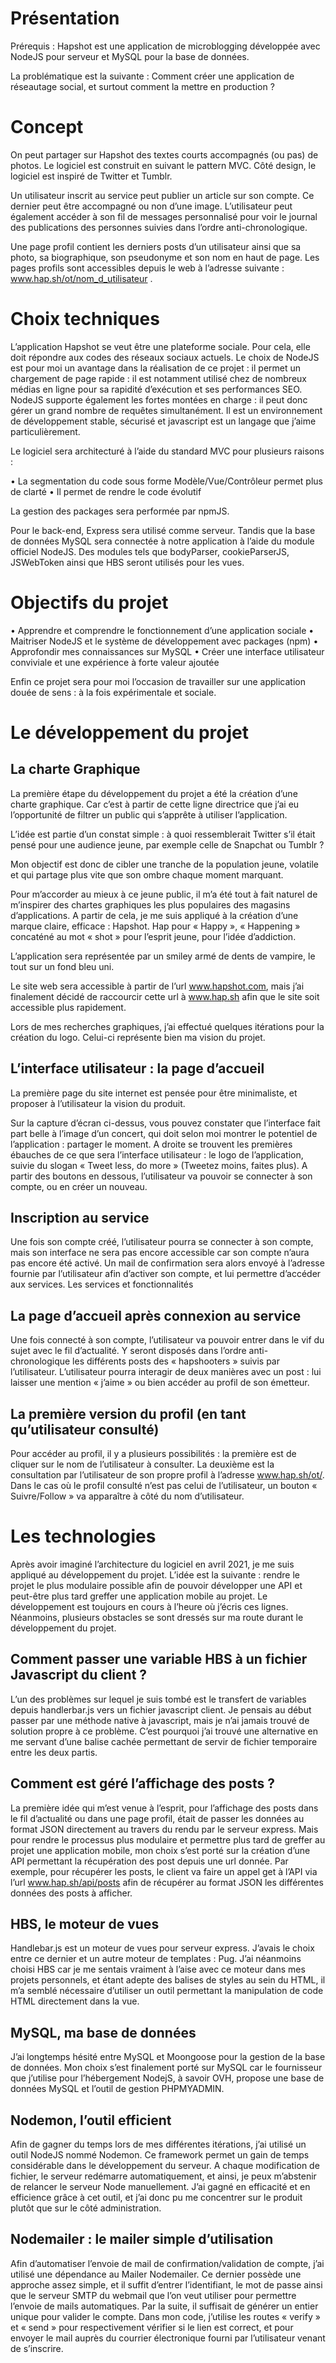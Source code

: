 # Présentation

Prérequis : Hapshot est une application de microblogging développée avec NodeJS pour serveur et MySQL pour la base de données.

La problématique est la suivante : Comment créer une application de réseautage social, et surtout comment la mettre en production ?

# Concept

On peut partager sur Hapshot des textes courts accompagnés (ou pas) de photos. Le logiciel est construit en suivant le pattern MVC. Côté design, le logiciel est inspiré de Twitter et Tumblr.

Un utilisateur inscrit au service peut publier un article sur son compte. Ce dernier peut être accompagné ou non d’une image. L’utilisateur peut également accéder à son fil de messages personnalisé pour voir le journal des publications des personnes suivies dans l’ordre anti-chronologique.

Une page profil contient les derniers posts d’un utilisateur ainsi que sa photo, sa biographique, son pseudonyme et son nom en haut de page.
Les pages profils sont accessibles depuis le web à l’adresse suivante : www.hap.sh/ot/nom_d_utilisateur .

# Choix techniques

L’application Hapshot se veut être une plateforme sociale. Pour cela, elle doit répondre aux codes des réseaux sociaux actuels.
Le choix de NodeJS est pour moi un avantage dans la réalisation de ce projet : il permet un chargement de page rapide : il est notamment utilisé chez de nombreux médias en ligne pour sa rapidité d’exécution et ses performances SEO. NodeJS supporte également les fortes montées en charge : il peut donc gérer un grand nombre de requêtes simultanément. Il est un environnement de développement stable, sécurisé et javascript est un langage que j’aime particulièrement.

Le logiciel sera architecturé à l’aide du standard MVC pour plusieurs raisons :

•	La segmentation du code sous forme Modèle/Vue/Contrôleur permet plus de clarté
•	Il permet de rendre le code évolutif

La gestion des packages sera performée par npmJS.

Pour le back-end, Express sera utilisé comme serveur. Tandis que la base de données MySQL sera connectée à notre application à l’aide du module officiel NodeJS. Des modules tels que bodyParser, cookieParserJS, JSWebToken ainsi que HBS seront utilisés pour les vues.

# Objectifs du projet

•	Apprendre et comprendre le fonctionnement d’une application sociale
•	Maitriser NodeJS et le système de développement avec packages (npm)
•	Approfondir mes connaissances sur MySQL
•	Créer une interface utilisateur conviviale et une expérience à forte valeur ajoutée

Enfin ce projet sera pour moi l’occasion de travailler sur une application douée de sens : à la fois expérimentale et sociale.

# Le développement du projet
## La charte Graphique

La première étape du développement du projet a été la création d’une charte graphique. Car c’est à partir de cette ligne directrice que j’ai eu l’opportunité de filtrer un public qui s’apprête à utiliser l’application.

L’idée est partie d’un constat simple : à quoi ressemblerait Twitter s’il était pensé pour une audience jeune, par exemple celle de Snapchat ou Tumblr ?

Mon objectif est donc de cibler une tranche de la population jeune, volatile et qui partage plus vite que son ombre chaque moment marquant.

Pour m’accorder au mieux à ce jeune public, il m’a été tout à fait naturel de m’inspirer des chartes graphiques les plus populaires des magasins d’applications. A partir de cela, je me suis appliqué à la création d’une marque claire, efficace : Hapshot. Hap pour « Happy », « Happening » concaténé au mot « shot » pour l’esprit jeune, pour l’idée d’addiction.

L’application sera représentée par un smiley armé de dents de vampire, le tout sur un fond bleu uni.

Le site web sera accessible à partir de l’url www.hapshot.com, mais j’ai finalement décidé de raccourcir cette url à www.hap.sh afin que le site soit accessible plus rapidement.

Lors de mes recherches graphiques, j’ai effectué quelques itérations pour la création du logo. Celui-ci représente bien ma vision du projet.

## L’interface utilisateur : la page d’accueil

La première page du site internet est pensée pour être minimaliste, et proposer à l’utilisateur la vision du produit.

Sur la capture d’écran ci-dessus, vous pouvez constater que l’interface fait part belle à l’image d’un concert, qui doit selon moi montrer le potentiel de l’application : partager le moment.
A droite se trouvent les premières ébauches de ce que sera l’interface utilisateur : le logo de l’application, suivie du slogan « Tweet less, do more » (Tweetez moins, faites plus).
A partir des boutons en dessous, l’utilisateur va pouvoir se connecter à son compte, ou en créer un nouveau.

## Inscription au service

Une fois son compte créé, l’utilisateur pourra se connecter à son compte, mais son interface ne sera pas encore accessible car son compte n’aura pas encore été activé.
Un mail de confirmation sera alors envoyé à l’adresse fournie par l’utilisateur afin d’activer son compte, et lui permettre d’accéder aux services.
Les services et fonctionnalités


## La page d’accueil après connexion au service

Une fois connecté à son compte, l’utilisateur va pouvoir entrer dans le vif du sujet avec le fil d’actualité. Y seront disposés dans l’ordre anti-chronologique les différents posts des « hapshooters » suivis par l’utilisateur.
L’utilisateur pourra interagir de deux manières avec un post : lui laisser une mention « j’aime » ou bien accéder au profil de son émetteur.

## La première version du profil (en tant qu’utilisateur consulté)

Pour accéder au profil, il y a plusieurs possibilités : la première est de cliquer sur le nom de l’utilisateur à consulter. La deuxième est la consultation par l’utilisateur de son propre profil à l’adresse www.hap.sh/ot/. Dans le cas où le profil consulté n’est pas celui de l’utilisateur, un bouton « Suivre/Follow » va apparaître à côté du nom d’utilisateur.

# Les technologies

Après avoir imaginé l’architecture du logiciel en avril 2021, je me suis appliqué au développement du projet.
L’idée est la suivante : rendre le projet le plus modulaire possible afin de pouvoir développer une API et peut-être plus tard greffer une application mobile au projet.
Le développement est toujours en cours à l’heure où j’écris ces lignes. Néanmoins, plusieurs obstacles se sont dressés sur ma route durant le développement du projet.

## Comment passer une variable HBS à un fichier Javascript du client ?

L’un des problèmes sur lequel je suis tombé est le transfert de variables depuis handlerbar.js vers un fichier javascript client.
Je pensais au début passer par une méthode native à javascript, mais je n’ai jamais trouvé de solution propre à ce problème. C’est pourquoi j’ai trouvé une alternative en me servant d’une balise cachée permettant de servir de fichier temporaire entre les deux partis.

## Comment est géré l’affichage des posts ?

La première idée qui m’est venue à l’esprit, pour l’affichage des posts dans le fil d’actualité ou dans une page profil, était de passer les données au format JSON directement au travers du rendu par le serveur express. Mais pour rendre le processus plus modulaire et permettre plus tard de greffer au projet une application mobile, mon choix s’est porté sur la création d’une API permettant la récupération des post depuis une url donnée.
Par exemple, pour récupérer les posts, le client va faire un appel get à l’API via l’url www.hap.sh/api/posts afin de récupérer au format JSON les différentes données des posts à afficher.

## HBS, le moteur de vues

Handlebar.js est un moteur de vues pour serveur express. J’avais le choix entre ce dernier et un autre moteur de templates : Pug. J’ai néanmoins choisi HBS car je me sentais vraiment à l’aise avec ce moteur dans mes projets personnels, et étant adepte des balises de styles au sein du HTML, il m’a semblé nécessaire d’utiliser un outil permettant la manipulation de code HTML directement dans la vue.

## MySQL, ma base de données

J’ai longtemps hésité entre MySQL et Moongoose pour la gestion de la base de données. Mon choix s’est finalement porté sur MySQL car le fournisseur que j’utilise pour l’hébergement NodejS, à savoir OVH, propose une base de données MySQL et l’outil de gestion PHPMYADMIN.

## Nodemon, l’outil efficient

Afin de gagner du temps lors de mes différentes itérations, j’ai utilisé un outil NodeJS nommé Nodemon. Ce framework permet un gain de temps considérable dans le développement du serveur.
A chaque modification de fichier, le serveur redémarre automatiquement, et ainsi, je peux m’abstenir de relancer le serveur Node manuellement.
J’ai gagné en efficacité et en efficience grâce à cet outil, et j’ai donc pu me concentrer sur le produit plutôt que sur le côté administration.

## Nodemailer : le mailer simple d’utilisation

Afin d’automatiser l’envoie de mail de confirmation/validation de compte, j’ai utilisé une dépendance au Mailer Nodemailer. Ce dernier possède une approche assez simple, et il suffit d’entrer l’identifiant, le mot de passe ainsi que le serveur SMTP du webmail que l’on veut utiliser pour permettre l’envoie de mails automatiques.
Par la suite, il suffisait de générer un entier unique pour valider le compte. Dans mon code, j’utilise les routes « verify » et « send » pour respectivement vérifier si le lien est correct, et pour envoyer le mail auprès du courrier électronique fourni par l’utilisateur venant de s’inscrire.
